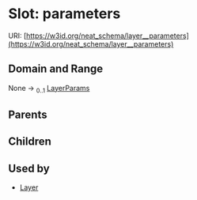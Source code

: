 
# Slot: parameters




URI: [https://w3id.org/neat_schema/layer__parameters](https://w3id.org/neat_schema/layer__parameters)


## Domain and Range

None &#8594;  <sub>0..1</sub> [LayerParams](LayerParams.md)

## Parents


## Children


## Used by

 * [Layer](Layer.md)
